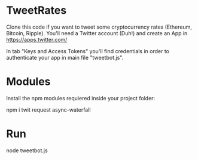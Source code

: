 # TweetRates

Clone this code if you want to tweet some cryptocurrency rates (Ethereum, Bitcoin, Ripple).
You'll need a Twitter account (Duh!) and create an App in https://apps.twitter.com/

In tab "Keys and Access Tokens" you'll find credentials in order to authenticate your app in main file "tweetbot.js".

# Modules

Install the npm modules requiered inside your project folder:

npm i twit request async-waterfall

# Run

node tweetbot.js
